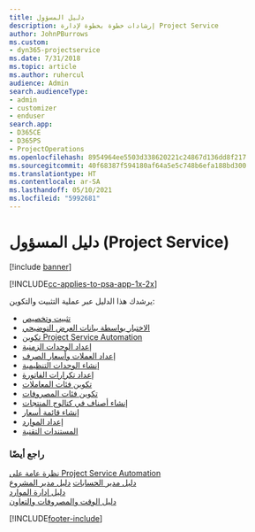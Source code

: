 ```yaml
---
title: دليل المسؤول
description: إرشادات خطوة بخطوة لإدارة Project Service
author: JohnPBurrows
ms.custom:
- dyn365-projectservice
ms.date: 7/31/2018
ms.topic: article
ms.author: ruhercul
audience: Admin
search.audienceType:
- admin
- customizer
- enduser
search.app:
- D365CE
- D365PS
- ProjectOperations
ms.openlocfilehash: 8954964ee5503d338620221c24867d136dd8f217
ms.sourcegitcommit: 40f68387f594180af64a5e5c748b6efa188bd300
ms.translationtype: HT
ms.contentlocale: ar-SA
ms.lasthandoff: 05/10/2021
ms.locfileid: "5992681"
---
```

# <a name="administrator-guide-project-service"></a>دليل المسؤول (Project Service)

[!include [banner](../includes/psa-now-project-operations.md)]

[!INCLUDE[cc-applies-to-psa-app-1x-2x](../includes/cc-applies-to-psa-app-1x-2x.md)]

يرشدك هذا الدليل عبر عملية التثبيت والتكوين:  
  
- [تثبيت وتخصيص](install-customize.md)
- [الاختبار بواسطة بيانات العرض التوضيحي](use-demo-data.md)
- [تكوين Project Service Automation](configure.md)
- [إعداد الوحدات الزمنية](set-up-time-units.md)
- [إعداد العملات وأسعار الصرف](set-up-currencies-exchange-rates.md)
- [إنشاء الوحدات التنظيمية](create-organizational-units.md)
- [إعداد تكرارات الفاتورة‬](set-up-invoice-frequencies.md)
- [تكوين فئات المعاملات](configure-transaction-categories.md)
- [تكوين فئات المصروفات](configure-expense-categories.md)
- [إنشاء أصناف في كتالوج المنتجات](create-product-catalog-items.md)
- [إنشاء قائمة أسعار](create-price-list.md)
- [إعداد الموارد](set-up-resources.md)
- [المستندات التقنية](white-papers.md)
  
### <a name="see-also"></a>راجع أيضًا  
 [نظرة عامة على Project Service Automation](../psa/overview.md)    
 [دليل مدير الحسابات](../psa/account-manager-guide.md) [دليل مدير المشروع](../psa/project-manager-guide.md)   
 [دليل إدارة الموارد](../psa/resource-manager-guide.md)   
 [دليل الوقت والمصروفات والتعاون](../psa/time-expense-collaboration-guide.md)


[!INCLUDE[footer-include](../includes/footer-banner.md)]